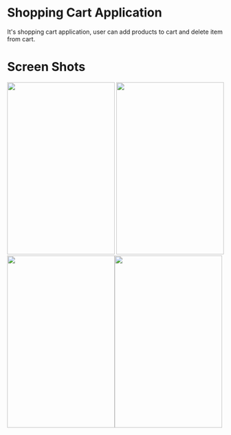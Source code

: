 # Shopping Cart Application

It's shopping cart application, user can add products to cart and delete item from cart.

# Screen Shots

<img src="https://github.com/Abhishek-165/ShoppingCart2_Flutter/blob/master/image/1.jpg" height="400" width="250">   <img src="https://github.com/Abhishek-165/ShoppingCart2_Flutter/blob/master/image/2.jpg" height="400" width="250">    <img src="https://github.com/Abhishek-165/ShoppingCart2_Flutter/blob/master/image/3.jpg" height="400" width="250"><img src="https://github.com/Abhishek-165/ShoppingCart2_Flutter/blob/master/image/4.jpg" height="400" width="250">
